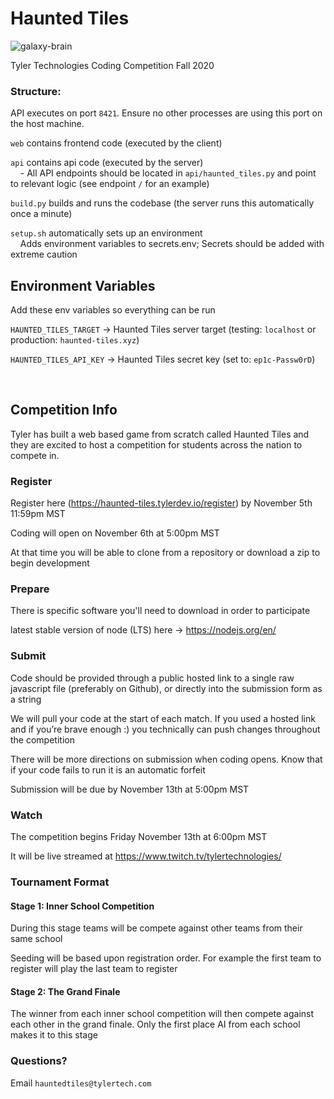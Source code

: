 # Haunted Tiles

![galaxy-brain](https://www.dailydot.com/wp-content/uploads/db4/41/6e8734dfe00c1b1d-768x384.jpg)

Tyler Technologies Coding Competition Fall 2020

### Structure:
API executes on port `8421`. Ensure no other processes are using this port on the host machine.

`web` contains frontend code (executed by the client)

`api` contains api code (executed by the server)  
&nbsp;&nbsp;&nbsp;&nbsp;- All API endpoints should be located in `api/haunted_tiles.py` and point to relevant logic
(see endpoint `/` for an example)

`build.py` builds and runs the codebase (the server runs this automatically once a minute)  

`setup.sh` automatically sets up an environment  
&nbsp;&nbsp;&nbsp;&nbsp;Adds environment variables to secrets.env; Secrets should be added with extreme caution
<br />

## Environment Variables
Add these env variables so everything can be run

`HAUNTED_TILES_TARGET` → Haunted Tiles server target (testing: `localhost` or production: `haunted-tiles.xyz`)

[//]: # (TODO: remove secret key when repo goes public)
`HAUNTED_TILES_API_KEY` → Haunted Tiles secret key (set to: `ep1c-Passw0rD`)

<br />


## Competition Info

Tyler has built a web based game from scratch called Haunted Tiles and they are excited to host a competition for 
students across the nation to compete in.

### Register
Register here (https://haunted-tiles.tylerdev.io/register) by November 5th 11:59pm MST

Coding will open on November 6th at 5:00pm MST

At that time you will be able to clone from a repository or download a zip to begin development

### Prepare
There is specific software you'll need to download in order to participate

latest stable version of node (LTS) here -> https://nodejs.org/en/

### Submit
Code should be provided through a public hosted link to a single raw javascript file (preferably on Github), or directly
into the submission form as a string

We will pull your code at the start of each match. If you used a hosted link and if you’re brave enough :) you 
technically can push changes throughout the competition

There will be more directions on submission when coding opens. Know that if your code fails to run it is an 
automatic forfeit

Submission will be due by November 13th at 5:00pm MST

### Watch
The competition begins Friday November 13th at 6:00pm MST

It will be live streamed at https://www.twitch.tv/tylertechnologies/

### Tournament Format

#### Stage 1: Inner School Competition
During this stage teams will be compete against other teams from their same school

Seeding will be based upon registration order. For example the first team to register will play the last team to 
register

#### Stage 2: The Grand Finale
The winner from each inner school competition will then compete against each other in the grand finale. Only the first 
place AI from each school makes it to this stage

### Questions? 
Email `hauntedtiles@tylertech.com`